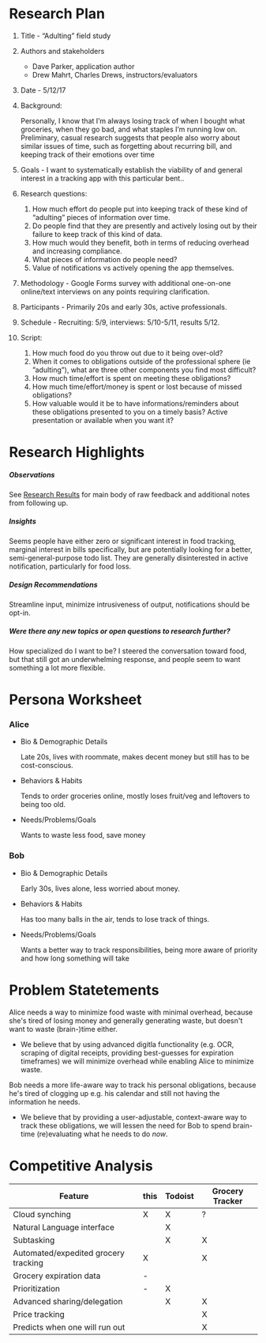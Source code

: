 Research Plan
======

1. Title - “Adulting” field study

2. Authors and stakeholders
    - Dave Parker, application author
    - Drew Mahrt, Charles Drews, instructors/evaluators

3. Date - 5/12/17

4. Background:

    Personally, I know that I’m always losing track of when I bought what groceries, when they go bad, and what staples I’m running low on. Preliminary, casual research suggests that people also worry about similar issues of time, such as forgetting about recurring bill, and keeping track of their emotions over time

5. Goals - I want to systematically establish the viability of and general interest in a tracking app with this particular bent..

6. Research questions:
    1. How much effort do people put into keeping track of these kind of “adulting” pieces of information over time.
    1. Do people find that they are presently and actively losing out by their failure to keep track of this kind of data.
    1. How much would they benefit, both in terms of reducing overhead and increasing compliance.
    1. What pieces of information do people need?
    1. Value of notifications vs actively opening the app themselves.
    

7. Methodology - Google Forms survey with additional one-on-one online/text interviews on any points requiring clarification.

8. Participants - Primarily 20s and early 30s, active professionals.

9. Schedule - Recruiting: 5/9, interviews: 5/10-5/11, results 5/12.

10. Script:
    1. How much food do you throw out due to it being over-old?
    1. When it comes to obligations outside of the professional sphere (ie ”adulting”), what are three other components you find most difficult?
    1. How much time/effort is spent on meeting these obligations?
    1. How much time/effort/money is spent or lost because of missed obligations?
    1. How valuable would it be to have informations/reminders about these obligations presented to you on a timely basis? Active presentation or available when you want it?

Research Highlights
=====

##### Observations
See [Research Results](https://docs.google.com/spreadsheets/d/1_B4CzoBiUgto04HnEUpAcpCNTTkiUooGh0xoFi5wP5k/edit?usp=sharing) for main body of raw feedback and additional notes from following up.

##### Insights
Seems people have either zero or significant interest in food tracking, marginal interest in bills specifically, but are potentially looking for a better, semi-general-purpose todo list. They are generally disinterested in active notification, particularly for food loss.

##### Design Recommendations
Streamline input, minimize intrusiveness of output, notifications should be opt-in.

##### Were there any new topics or open questions to research further?
How specialized do I want to be? I steered the conversation toward food, but that still got an underwhelming response, and people seem to want something a lot more flexible.

Persona Worksheet
=====

### Alice
- Bio & Demographic Details

    Late 20s, lives with roommate, makes decent money but still has to be cost-conscious.
- Behaviors & Habits

    Tends to order groceries online, mostly loses fruit/veg and leftovers to being too old.
- Needs/Problems/Goals

    Wants to waste less food, save money

### Bob
- Bio & Demographic Details

    Early 30s, lives alone, less worried about money.
- Behaviors & Habits

    Has too many balls in the air, tends to lose track of things.
- Needs/Problems/Goals

    Wants a better way to track responsibilities, being more aware of priority and how long something will take

Problem Statetements
=====
Alice needs a way to minimize food waste with minimal overhead, because she's tired of losing money and generally generating waste, but doesn't want to waste (brain-)time either.
- We believe that by using advanced digitla functionality (e.g. OCR, scraping of digital receipts, providing best-guesses for expiration timeframes) we will minimize overhead while enabling Alice to minimize waste.

Bob needs a more life-aware way to track his personal obligations, because he's tired of clogging up e.g. his calendar and still not having the information he needs.
- We believe that by providing a user-adjustable, context-aware way to track these obligations, we will lessen the need for Bob to spend brain-time (re)evaluating what he needs to do *now*.

Competitive Analysis
=====
Feature | this | Todoist | Grocery Tracker
---|---|---|---
Cloud synching | X | X | ?
Natural Language interface |  | X | 
Subtasking |  | X | X
Automated/expedited grocery tracking | X |  | X
Grocery expiration data | - |  | 
Prioritization | - | X | 
Advanced sharing/delegation |  | X | X
Price tracking |  |  | X
Predicts when one will run out |  |  | X

